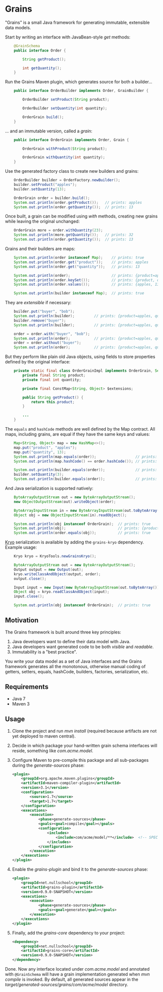 Grains
======

"Grains" is a small Java framework for generating immutable, extensible data models.

Start by writing an interface with JavaBean-style _get_ methods:
```java
    @GrainSchema
    public interface Order {

        String getProduct();

        int getQuantity();
    }
```

Run the Grains Maven plugin, which generates source for both a builder...
```java
    public interface OrderBuilder implements Order, GrainBuilder {

        OrderBuilder setProduct(String product);

        OrderBuilder setQuantity(int quantity);

        OrderGrain build();
    }
```
... and an immutable version, called a _grain_:
```java
    public interface OrderGrain implements Order, Grain {

        OrderGrain withProduct(String product);

        OrderGrain withQuantity(int quantity);
    }
```

Use the generated factory class to create new builders and grains:
```java
    OrderBuilder builder = OrderFactory.newBuilder();
    builder.setProduct("apples");
    builder.setQuantity(13);

    OrderGrain order = builder.build();
    System.out.println(order.getProduct());   // prints: apples
    System.out.println(order.getQuantity());  // prints: 13
```

Once built, a grain can be modified using _with_ methods, creating new grains while leaving the original unchanged:
```java
    OrderGrain more = order.withQuantity(23);
    System.out.println(more.getQuantity());   // prints: 32
    System.out.println(order.getQuantity());  // prints: 13
```

Grains and their builders are maps:
```java
    System.out.println(order instanceof Map);    // prints: true
    System.out.println(order.get("product"));    // prints: apples
    System.out.println(order.get("quantity"));   // prints: 13

    System.out.println(order);                   // prints: {product=apples, quantity=13}
    System.out.println(order.keySet());          // prints: {product, quantity}
    System.out.println(order.values());          // prints: {apples, 13}

    System.out.println(builder instanceof Map);  // prints: true
```

They are _extensible_ if necessary:
```java
    builder.put("buyer", "bob");
    System.out.println(builder);         // prints: {product=apples, quantity=13, buyer=bob}
    builder.remove("buyer");
    System.out.println(builder);         // prints: {product=apples, quantity=13}

    order = order.with("buyer", "bob");
    System.out.println(order);           // prints: {product=apples, quantity=13, buyer=bob}
    order = order.without("buyer");
    System.out.println(order);           // prints: {product=apples, quantity=13}
```

But they perform like plain old Java objects, using fields to store properties defined by the original interface:
```java
    private static final class OrderGrainImpl implements OrderGrain, Serializable {
        private final String product;
        private final int quantity;

        private final ConstMap<String, Object> $extensions;

        public String getProduct() {
            return this.product;
        }

        ...
    }
```

The `equals` and `hashCode` methods are well defined by the Map contract. All maps, including grains, are equal if
they have the same keys and values:
```java
    Map<String, Object> map = new HashMap<>();
    map.put("product", "apples");
    map.put("quantity", 13);
    System.out.println(map.equals(order));                  // prints: true
    System.out.println(map.hashCode() == order.hashCode()); // prints: true

    System.out.println(builder.equals(order));              // prints: true
    builder.setQuantity(3);
    System.out.println(builder.equals(order));              // prints: false
```

And Java serialization is supported natively:
```java
    ByteArrayOutputStream out = new ByteArrayOutputStream();
    new ObjectOutputStream(out).writeObject(order);

    ByteArrayInputStream in = new ByteArrayInputStream(out.toByteArray());
    Object obj = new ObjectInputStream(in).readObject();

    System.out.println(obj instanceof OrderGrain);  // prints: true
    System.out.println(obj);                        // prints: {product=apples, quantity=13}
    System.out.println(order.equals(obj));          // prints: true
```

[Kryo](http://code.google.com/p/kryo/) serialization is available by adding the `grains-kryo` dependency. Example
usage:
```java
    Kryo kryo = KryoTools.newGrainsKryo();

    ByteArrayOutputStream out = new ByteArrayOutputStream();
    Output output = new Output(out);
    kryo.writeClassAndObject(output, order);
    output.close();

    Input input = new Input(new ByteArrayInputStream(out.toByteArray()));
    Object obj = kryo.readClassAndObject(input);
    input.close();

    System.out.println(obj instanceof OrderGrain);  // prints: true
```

Motivation
----------

The Grains framework is built around three key principles:

1. Java developers want to define their data model with Java.
2. Java developers want generated code to be both _visible_ and _readable_.
3. Immutability is a "best practice".

You write your data model as a set of Java interfaces and the Grains framework generates all the monotonous,
otherwise manual coding of getters, setters, equals, hashCode, builders, factories, serialization, etc.

Requirements
------------
* Java 7
* Maven 3

Usage
-----

1. Clone the project and run _mvn install_ (required because artifacts are not yet deployed to maven central).

2. Decide in which package your hand-written grain schema interfaces will reside, something like _com.acme.model_.

3. Configure Maven to pre-compile this package and all sub-packages during the _generate-sources_ phase:

    ```xml
    <plugin>
        <groupId>org.apache.maven.plugins</groupId>
        <artifactId>maven-compiler-plugin</artifactId>
        <version>3.1</version>
        <configuration>
            <source>1.7</source>
            <target>1.7</target>
        </configuration>
        <executions>
            <execution>
                <phase>generate-sources</phase>
                <goals><goal>compile</goal></goals>
                <configuration>
                    <includes>
                        <include>com/acme/model/**</include>  <!-- SPECIFY PACKAGE HERE -->
                    </includes>
                </configuration>
            </execution>
        </executions>
    </plugin>
    ```

3. Enable the _grains-plugin_ and bind it to the _generate-sources_ phase:

    ```xml
    <plugin>
        <groupId>net.nullschool</groupId>
        <artifactId>grains-plugin</artifactId>
        <version>0.9.0-SNAPSHOT</version>
        <executions>
            <execution>
                <phase>generate-sources</phase>
                <goals><goal>generate</goal></goals>
            </execution>
        </executions>
    </plugin>
    ```
    
4. Finally, add the _grains-core_ dependency to your project:

    ```xml
    <dependency>
        <groupId>net.nullschool</groupId>
        <artifactId>grains-core</artifactId>
        <version>0.9.0-SNAPSHOT</version>
    </dependency>
    ```

Done. Now any interface located under _com.acme.model_ and annotated with `@GrainSchema` will have a grain implementation
generated when _mvn compile_  is invoked. By default, all generated sources appear
in the _target/generated-sources/grains/com/acme/model_ directory.
